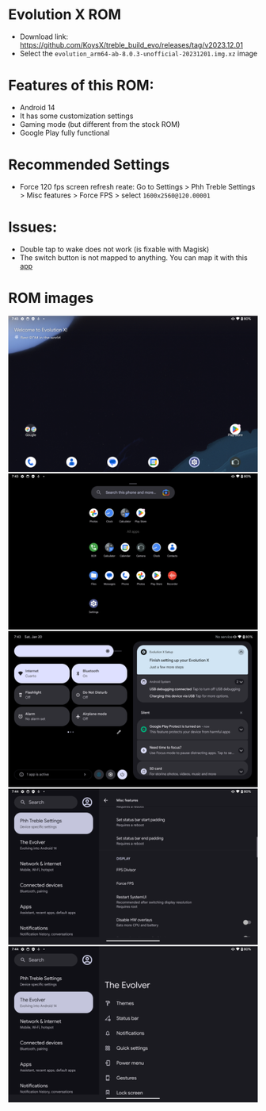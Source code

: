 # Evolution X ROM

* Download link: https://github.com/KoysX/treble_build_evo/releases/tag/v2023.12.01
* Select the `evolution_arm64-ab-8.0.3-unofficial-20231201.img.xz` image

# Features of this ROM: 
* Android 14
* It has some customization settings
* Gaming mode (but different from the stock ROM)
* Google Play fully functional

# Recommended Settings
* Force 120 fps screen refresh reate: Go to Settings > Phh Treble Settings > Misc features > Force FPS > select `1600x2560@120.00001`

# Issues: 
* Double tap to wake does not work (is fixable with Magisk)
* The switch button is not mapped to anything. You can map it with this [app](https://play.google.com/store/apps/details?id=io.github.sds100.keymapper&hl=es&gl=US)

# ROM images
![](/images/evolution/1.png)
![](/images/evolution/2.png)
![](/images/evolution/3.png)
![](/images/evolution/4.png)
![](/images/evolution/5.png)
